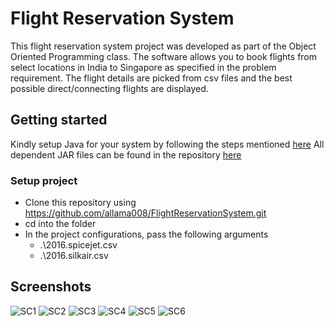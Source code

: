 # Flight Reservation System 

This flight reservation system project was developed as part of the Object Oriented Programming class. The software allows you to book flights from select locations in India to Singapore as specified in the problem requirement. The flight details are picked from csv files and the best possible direct/connecting flights are displayed.

## Getting started

Kindly setup Java for your system by following the steps mentioned [here](https://www.geeksforgeeks.org/setting-environment-java/)
All dependent JAR files can be found in the repository [here](/dist/lib/)

### Setup project

  - Clone this repository using https://github.com/allama008/FlightReservationSystem.git
  - cd into the folder
  - In the project configurations, pass the following arguments
    - .\2016.spicejet.csv
    - .\2016.silkair.csv

## Screenshots

![SC1](https://user-images.githubusercontent.com/18086827/149376711-693903ca-c01c-4b2f-9c3a-a0dcc912324d.png)
![SC2](https://user-images.githubusercontent.com/18086827/149376733-404f8d54-fd42-4f2b-9dec-12125c5045a4.png)
![SC3](https://user-images.githubusercontent.com/18086827/149376742-5a104b16-7378-441f-8aba-8294051be48c.png)
![SC4](https://user-images.githubusercontent.com/18086827/149376750-24448c59-b2e7-4171-8639-58d00a8ceeb0.png)
![SC5](https://user-images.githubusercontent.com/18086827/149376758-596ff360-ec29-4f01-9090-d81b7a20c32d.png)
![SC6](https://user-images.githubusercontent.com/18086827/149376772-fc05ed63-62de-4cf3-a093-52117ba8ca59.png)
